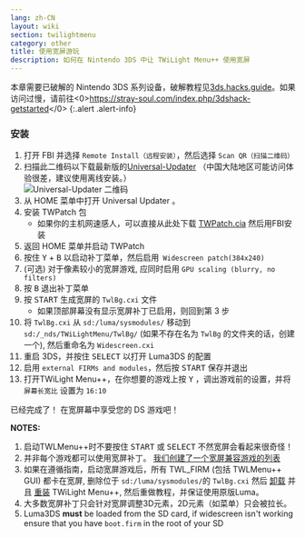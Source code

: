 ```yaml
---
lang: zh-CN
layout: wiki
section: twilightmenu
category: other
title: 使用宽屏游玩
description: 如何在 Nintendo 3DS 中让 TWiLight Menu++ 使用宽屏
---
```


本章需要已破解的 Nintendo 3DS 系列设备，破解教程见[3ds.hacks.guide](https://3ds.hacks.guide)。如果访问过慢，请前往<0>https://stray-soul.com/index.php/3dshack-getstarted</0>
{:.alert .alert-info}

### 安装
1. 打开 FBI 并选择 `Remote Install（远程安装）`，然后选择 `Scan QR（扫描二维码）`
1. 扫描此二维码以下载最新版的[Universal-Updater](https://github.com/Universal-Team/Universal-Updater) （中国大陆地区可能访问体验很差，建议使用离线安装。）<br> ![Universal-Updater 二维码](https://db.universal-team.net/assets/images/qr/universal-updater-cia.png)
1. 从 HOME 菜单中打开 Universal Updater 。
1. 安装 TWPatch 包
   - 如果你的主机网速感人，可以直接从此处下载 [TWPatch.cia](https://gbatemp.net/download/twpatch.37400/version/38832/download?file=302085) 然后用FBI安装
1. 返回 HOME 菜单并启动 TWPatch
1. 按住 <kbd class="face">Y</kbd> + <kbd class="face">B</kbd> 以启动补丁菜单，然后启用` Widescreen patch(384x240)`
1. (可选) 对于像素较小的宽屏游戏, 应同时启用 `GPU scaling (blurry, no filters)`
1. 按 <kbd class="face">B</kbd> 退出补丁菜单
1. 按 <kbd>START</kbd> 生成宽屏的 `TwlBg.cxi` 文件
   - 如果顶部屏幕没有显示宽屏补丁已启用，则回到第 3 步
1. 将 `TwlBg.cxi` 从 `sd:/luma/sysmodules/` 移动到 `sd:/_nds/TWiLightMenu/TwlBg/` (如果不存在名为 `TwlBg` 的文件夹的话，创建一个), 然后重命名为 `Widescreen.cxi`
1. 重启 3DS，并按住 <kbd>SELECT</kbd> 以打开 Luma3DS 的配置
1. 启用 `external FIRMs and modules`，然后按 <kbd>START</kbd> 保存并退出
1. 打开TWiLight Menu++，在你想要的游戏上按 <kbd class="face">Y</kbd> ，调出游戏前的设置，并将 `屏幕长宽比` 设置为 `16:10`

已经完成了！ 在宽屏幕中享受您的 DS 游戏吧！

**NOTES:**
1. 启动TWLMenu++时不要按住 <kbd>START</kbd> 或 <kbd>SELECT</kbd> 不然宽屏会看起来很奇怪！
1. 并非每个游戏都可以使用宽屏补丁。 [我们创建了一个宽屏兼容游戏的列表](https://github.com/DS-Homebrew/TWiLightMenu/blob/master/7zfile/3DS%20-%20CFW%20users/Games%20supported%20with%20widescreen.txt)
1. 如果在遵循指南，启动宽屏游戏后，所有 TWL_FIRM (包括 TWLMenu++ GUI) 都卡在宽屏, 删除位于 `sd:/luma/sysmodules/`的 `TwlBg.cxi` 然后 [卸载](https://wiki.ds-homebrew.com/twilightmenu/uninstalling-3ds) 并且 [重装](https://wiki.ds-homebrew.com/twilightmenu/installing-3ds) TWiLight Menu++, 然后重做教程，并保证使用原版Luma。
1. 大多数宽屏补丁只会针对宽屏调整3D元素，2D元素（如菜单）只会被拉长。
1. Luma3DS **must** be loaded from the SD card, if widescreen isn't working ensure that you have `boot.firm` in the root of your SD
